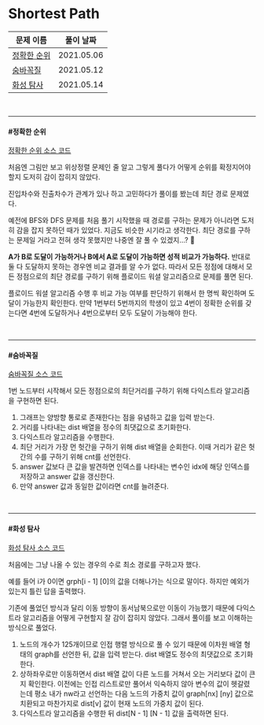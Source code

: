 # Shortest Path

| 문제 이름                   | 풀이 날짜  |
| --------------------------- | ---------- |
| [정확한 순위](#정확한-순위) | 2021.05.06 |
| [숨바꼭질](#숨바꼭질)       | 2021.05.12 |
| [화성 탐사](#화성-탐사)     | 2021.05.14 |

<br>

<hr>

#### #정확한 순위

[정확한 순위 소스 코드](https://github.com/hjyeon-n/java-for-coding-test/tree/master/Shortest%20Path/hjyeon-n/%EA%B8%B0%EC%B6%9C%20%EB%AC%B8%EC%A0%9C)

처음엔 그림만 보고 위상정렬 문제인 줄 알고 그렇게 풀다가 어떻게 순위를 확정지어야 할지 도저히 감이 잡히지 않았다.

진입차수와 진출차수가 관계가 있나 하고 고민하다가 풀이를 봤는데 최단 경로 문제였다.

예전에 BFS와 DFS 문제를 처음 풀기 시작했을 때 경로를 구하는 문제가 아니라면 도저히 감을 잡지 못하던 때가 있었다. 지금도 비슷한 시기라고 생각한다. 최단 경로를 구하는 문제일 거라고 전혀 생각 못했지만 나중엔 잘 풀 수 있겠지...? 👻

**A가 B로 도달이 가능하거나 B에서 A로 도달이 가능하면 성적 비교가 가능하다.** 반대로 둘 다 도달하지 못하는 경우엔 비교 결과를 알 수가 없다. 따라서 모든 정점에 대해서 모든 정점으로의 최단 경로를 구하기 위해 플로이드 워셜 알고리즘으로 문제를 풀면 된다.

플로이드 워셜 알고리즘 수행 후 비교 가능 여부를 판단하기 위해서 한 명씩 확인하며 도달이 가능한지 확인한다. 만약 1번부터 5번까지의 학생이 있고 4번이 정확한 순위를 갖는다면 4번에 도달하거나 4번으로부터 모두 도달이 가능해야 한다.

<br>

<hr>

#### #숨바꼭질

[숨바꼭질 소스 코드](https://github.com/hjyeon-n/java-for-coding-test/blob/master/Shortest%20Path/hjyeon-n/%EA%B8%B0%EC%B6%9C%20%EB%AC%B8%EC%A0%9C/%EC%88%A8%EB%B0%94%EA%BC%AD%EC%A7%88.java)

1번 노드부터 시작해서 모든 정점으로의 최단거리를 구하기 위해 다익스트라 알고리즘을 구현하면 된다.

1. 그래프는 양방향 통로로 존재한다는 점을 유념하고 값을 입력 받는다.
2. 거리를 나타내는 dist 배열을 정수의 최댓값으로 초기화한다.
3. 다익스트라 알고리즘을 수행한다.
4. 최단 거리가 가장 먼 헛간을 구하기 위해 dist 배열을 순회한다. 이때 거리가 같은 헛간의 수를 구하기 위해 cnt를 선언한다.
5. answer 값보다 큰 값을 발견하면 인덱스를 나타내는 변수인 idx에 해당 인덱스를 저장하고 answer 값을 갱신한다.
6. 만약 answer 값과 동일한 값이라면 cnt를 늘려준다.

<br>

<hr>

#### #화성 탐사

[화성 탐사 소스 코드](https://github.com/hjyeon-n/java-for-coding-test/blob/master/Shortest%20Path/hjyeon-n/%EA%B8%B0%EC%B6%9C%20%EB%AC%B8%EC%A0%9C/%ED%99%94%EC%84%B1%20%ED%83%90%EC%82%AC.java)

처음에는 그냥 나올 수 있는 경우의 수로 최소 경로를 구하고자 했다.

예를 들어 i가 0이면 grph[i - 1] [0]의 값을 더해나가는 식으로 말이다. 하지만 예외가 있는지 틀린 답을 출력했다.

기존에 풀었던 방식과 달리 이동 방향이 동서남북으로만 이동이 가능했기 때문에 다익스트라 알고리즘을 어떻게 구현할지 잘 감이 잡히지 않았다. 그래서 풀이를 보고 이해하는 방식으로 풀었다.

1. 노드의 개수가 125개이므로 인접 행렬 방식으로 풀 수 있기 때문에 이차원 배열 형태의 graph를 선언한 뒤, 값을 입력 받는다. dist 배열도 정수의 최댓값으로 초기화한다.
2. 상하좌우로만 이동하면서 dist 배열 값이 다른 노드를 거쳐서 오는 거리보다 값이 큰지 확인한다. 이전에는 인접 리스트로만 풀어서 익숙하지 않아 변수의 값이 헷갈렸는데 평소 내가 nw라고 선언하는 다음 노드의 가중치 값이 graph[nx] [ny] 값으로 치환되고 마찬가지로 dist[v] 값이 현재 노드의 가중치 값이 된다.
3. 다익스트라 알고리즘을 수행한 뒤 dist[N - 1] [N - 1] 값을 출력하면 된다.
